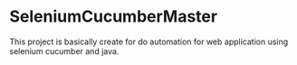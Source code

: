 # SeleniumCucumberMaster
This project is basically create for do automation for web application using selenium cucumber and java.
